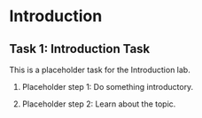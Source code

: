 # Introduction

## Task 1: Introduction Task

This is a placeholder task for the Introduction lab.

1. Placeholder step 1: Do something introductory.

2. Placeholder step 2: Learn about the topic.
